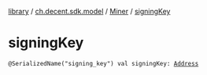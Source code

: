 [library](../../index.md) / [ch.decent.sdk.model](../index.md) / [Miner](index.md) / [signingKey](./signing-key.md)

# signingKey

`@SerializedName("signing_key") val signingKey: `[`Address`](../../ch.decent.sdk.crypto/-address/index.md)